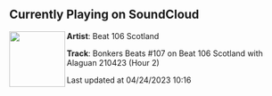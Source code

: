 ## Currently Playing on SoundCloud

[<img align="left" width="100" src="https://i1.sndcdn.com/artworks-g9xCmvokJEz6MnmA-eklu6w-t500x500.jpg">](https://soundcloud.com/beat106scotland/bonkers-beats-107-on-beat-106?in=beat106scotland/sets/bonkers-beats-107-on-beat-106-scotland-with-jimini-cricket-alaguan-210423)

**Artist**: Beat 106 Scotland 

**Track**: Bonkers Beats #107 on Beat 106 Scotland with Alaguan 210423 (Hour 2)

Last updated at 04/24/2023 10:16
